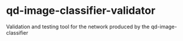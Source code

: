 # qd-image-classifier-validator
Validation and testing tool for the network produced by the qd-image-classifier
